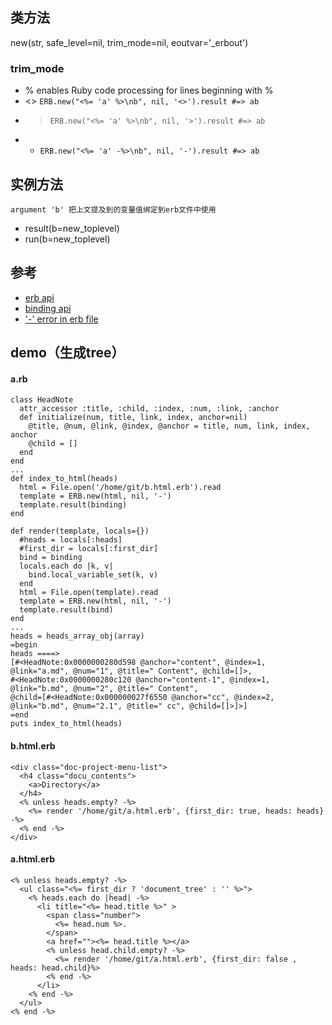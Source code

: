 ## 类方法
new(str, safe_level=nil, trim_mode=nil, eoutvar='_erbout')

### trim_mode 

  - % enables Ruby code processing for lines beginning with %
  - <> `ERB.new("<%= 'a' %>\nb", nil, '<>').result #=> ab `
  - >  `ERB.new("<%= 'a' %>\nb", nil, '>').result #=> ab `
  - -  `ERB.new("<%= 'a' -%>\nb", nil, '-').result #=> ab `

## 实例方法
  `argument 'b' 把上文提及到的变量值绑定到erb文件中使用`

  - result(b=new_toplevel)
  - run(b=new_toplevel)

## 参考

  - <a href='http://ruby-doc.org/stdlib-2.3.1/libdoc/erb/rdoc/ERB.html' target='_blank'>erb api</a>
  - <a href='https://ruby-doc.org/core-2.2.0/Binding.html' target='_blank'>binding api</a>
  - <a href='http://stackoverflow.com/questions/7996695/what-is-the-difference-between-and-in-erb-in-rails' target='_blank'>'-' error in erb file</a>
  
## demo（生成tree）
#### a.rb
```
class HeadNote
  attr_accessor :title, :child, :index, :num, :link, :anchor
  def initialize(num, title, link, index, anchor=nil)
    @title, @num, @link, @index, @anchor = title, num, link, index, anchor
    @child = [] 
  end   
end
...
def index_to_html(heads)
  html = File.open('/home/git/b.html.erb').read
  template = ERB.new(html, nil, '-')
  template.result(binding)
end

def render(template, locals={})
  #heads = locals[:heads]
  #first_dir = locals[:first_dir]
  bind = binding
  locals.each do |k, v|
    bind.local_variable_set(k, v)
  end
  html = File.open(template).read
  template = ERB.new(html, nil, '-')
  template.result(bind)
end
...
heads = heads_array_obj(array)
=begin
heads ====>
[#<HeadNote:0x0000000280d598 @anchor="content", @index=1, @link="a.md", @num="1", @title=" Content", @child=[]>, 
#<HeadNote:0x0000000280c120 @anchor="content-1", @index=1, @link="b.md", @num="2", @title=" Content", 
@child=[#<HeadNote:0x000000027f6550 @anchor="cc", @index=2, @link="b.md", @num="2.1", @title=" cc", @child=[]>]>]
=end
puts index_to_html(heads)
```
#### b.html.erb
```
<div class="doc-project-menu-list">                                                       
  <h4 class="docu_contents">
    <a>Directory</a>
  </h4>
  <% unless heads.empty? -%> 
    <%= render '/home/git/a.html.erb', {first_dir: true, heads: heads} -%> 
  <% end -%> 
</div>
```
#### a.html.erb
```
<% unless heads.empty? -%>                                                                
  <ul class="<%= first_dir ? 'document_tree' : '' %>">
    <% heads.each do |head| -%> 
      <li title="<%= head.title %>" >
        <span class="number">
          <%= head.num %>. 
        </span>
        <a href=""><%= head.title %></a>
        <% unless head.child.empty? -%> 
          <%= render '/home/git/a.html.erb', {first_dir: false , heads: head.child}%>        
        <% end -%>
      </li> 
    <% end -%>
  </ul> 
<% end -%>
```
  
